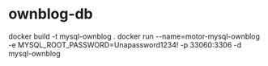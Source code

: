 # ownblog-db
docker build -t mysql-ownblog .
docker run --name=motor-mysql-ownblog -e MYSQL_ROOT_PASSWORD=Unapassword1234! -p 33060:3306 -d mysql-ownblog
